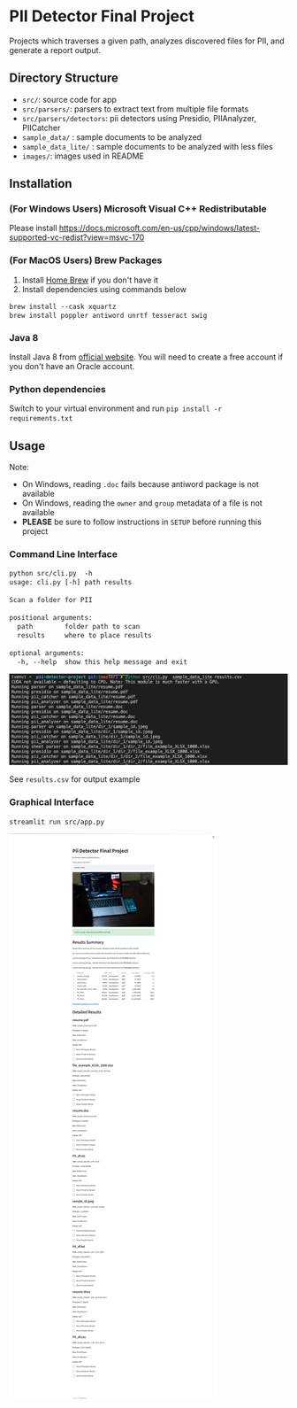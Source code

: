 # PII Detector Final Project

Projects which traverses a given path, analyzes discovered files for PII, and generate a report output.

## Directory Structure

- `src/`: source code for app
- `src/parsers/`: parsers to extract text from multiple file formats
- `src/parsers/detectors`: pii detectors using Presidio, PIIAnalyzer, PIICatcher
- `sample_data/` : sample documents to be analyzed
- `sample_data_lite/` : sample documents to be analyzed with less files
- `images/`: images used in README
## Installation
### (For Windows Users) Microsoft Visual C++ Redistributable

Please install https://docs.microsoft.com/en-us/cpp/windows/latest-supported-vc-redist?view=msvc-170

### (For MacOS Users) Brew Packages

1. Install [Home Brew](https://brew.sh/) if you don't have it
2. Install dependencies using commands below
```
brew install --cask xquartz
brew install poppler antiword unrtf tesseract swig
```
### Java 8

Install Java 8 from [official website](https://www.oracle.com/java/technologies/downloads/#java8). You will need to create a free account if you don't have an Oracle account.

### Python dependencies

Switch to your virtual environment and run `pip install -r requirements.txt`

## Usage

Note:

- On Windows, reading `.doc` fails because antiword package is not available
- On Windows, reading the `owner` and `group` metadata of a file is not available
- **PLEASE** be sure to follow instructions in `SETUP` before running this project

### Command Line Interface

```
python src/cli.py  -h
usage: cli.py [-h] path results

Scan a folder for PII

positional arguments:
  path        folder path to scan
  results     where to place results

optional arguments:
  -h, --help  show this help message and exit
```

![](images/running.png)

See `results.csv` for output example

### Graphical Interface 

`streamlit run src/app.py`

![](images/gui_screenshot.jpg)
